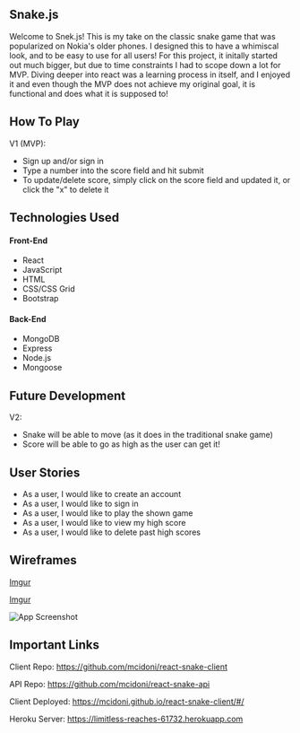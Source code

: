 ## Snake.js

Welcome to Snek.js! This is my take on the classic snake game that was popularized on Nokia's older phones. I designed this to have a whimiscal look, and to be easy to use for all users! For this project, it initally started out much bigger, but due to time constraints I had to scope down a lot for MVP. Diving deeper into react was a learning process in itself, and I enjoyed it and even though the MVP does not achieve my original goal, it is functional and does what it is supposed to!

## How To Play

V1 (MVP): 
- Sign up and/or sign in
- Type a number into the score field and hit submit
- To update/delete score, simply click on the score field and updated it, or click the "x" to delete it

## Technologies Used

#### Front-End

- React
- JavaScript
- HTML
- CSS/CSS Grid
- Bootstrap

#### Back-End

- MongoDB
- Express
- Node.js
- Mongoose

## Future Development

V2: 
- Snake will be able to move (as it does in the traditional snake game)
- Score will be able to go as high as the user can get it!

## User Stories

- As a user, I would like to create an account
- As a user, I would like to sign in
- As a user, I would like to play the shown game
- As a user, I would like to view my high score
- As a user, I would like to delete past high scores

## Wireframes

[Imgur](https://i.imgur.com/48XnSF3.png)

[Imgur](https://i.imgur.com/4pvh0VV.png)

![App Screenshot](https://i.imgur.com/yZhm7CK.png)


## Important Links

Client Repo: https://github.com/mcidoni/react-snake-client

API Repo: https://github.com/mcidoni/react-snake-api

Client Deployed: https://mcidoni.github.io/react-snake-client/#/

Heroku Server: https://limitless-reaches-61732.herokuapp.com
